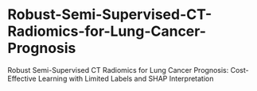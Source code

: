 # Robust-Semi-Supervised-CT-Radiomics-for-Lung-Cancer-Prognosis
Robust Semi-Supervised CT Radiomics for Lung Cancer Prognosis: Cost-Effective Learning with Limited Labels and SHAP Interpretation
